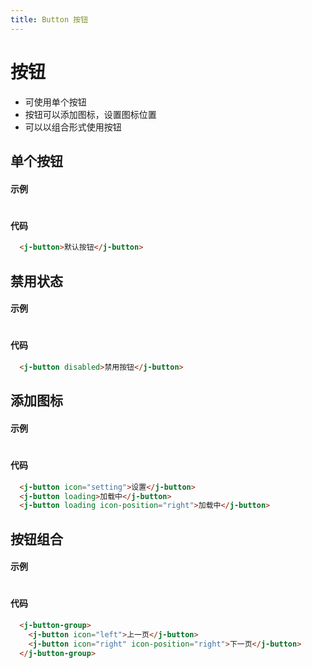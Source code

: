 ```yaml
---
title: Button 按钮
---
```


# 按钮

- 可使用单个按钮
- 按钮可以添加图标，设置图标位置
- 可以以组合形式使用按钮

## 单个按钮

#### 示例

#

<ClientOnly>
  <button-demo></button-demo>
</ClientOnly>

#### 代码

```html
  <j-button>默认按钮</j-button>
```

## 禁用状态

#### 示例

#

<ClientOnly>
  <button-disabled></button-disabled>
</ClientOnly>

#### 代码

```html
  <j-button disabled>禁用按钮</j-button>
```

## 添加图标

#### 示例

#

<ClientOnly>
  <button-icon></button-icon>
</ClientOnly>

#### 代码

```html
  <j-button icon="setting">设置</j-button>
  <j-button loading>加载中</j-button>
  <j-button loading icon-position="right">加载中</j-button>
```

## 按钮组合

#### 示例

#

<ClientOnly>
  <buttonGroup-demo></buttonGroup-demo>
</ClientOnly>

#### 代码

```html
  <j-button-group>
    <j-button icon="left">上一页</j-button>
    <j-button icon="right" icon-position="right">下一页</j-button>
  </j-button-group>
```
